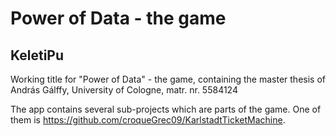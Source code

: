 # Power of Data - the game
## KeletiPu
Working title for "Power of Data" - the game, containing the master thesis of András Gálffy, University of Cologne, matr. nr. 5584124

The app contains several sub-projects which are parts of the game. One of them is https://github.com/croqueGrec09/KarlstadtTicketMachine.
